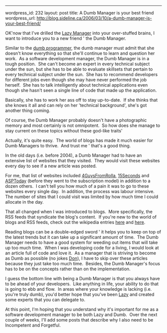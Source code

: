 --- 
wordpress_id: 232
layout: post
title: A Dumb Manager is your best friend
wordpress_url: http://blog.sideline.ca/2006/03/10/a-dumb-manager-is-your-best-friend/

<p>OK'now that I've drilled the <a href="http://my.aream.ca/blogs/mike/archive/2006/03/02/15207.aspx">Lazy Manager</a> into your over-stuffed brains, I want to introduce you to a new friend ' the Dumb Manager.</p>
<p>Similar to the <a href="http://blog.outer-court.com/archive/2005-08-24-n14.html">dumb programmer</a>, the dumb manager must admit that she doesn't know everything so that she'll continue to learn and question her work.  As a software development manager, the Dumb Manager is in a tough position.  She can't become an expert in every technical subject under the sun, but she has to be able to evaluate skillsets that pertain to every technical subject under the sun.  She has to recommend developers for different jobs even though she may have never performed the job herself.  She has to talk intelligently about technical applications even though she hasn't seen a single line of code that made up the application.</p>
<p>Basically, she has to work her ass off to stay up-to-date.  If she thinks that she knows it all and can rely on her 'technical background', she's got another thing coming.</p>
<p>Of course, the Dumb Manager probably doesn't have a photographic memory and most certainly is not omnipotent.  So how does she manage to stay current on these topics without these god-like traits'</p>
<p>Actually, it's quite easy.  The world of blogs has made it much easier for Dumb Managers to thrive.  And trust me ' that's a good thing.</p>
<p>In the old days (i.e. before 2004), a Dumb Manager had to have an extensive list of websites that they visited.  They would visit these websites every day to see if a new article was posted.  </p>
<p>For me, that list of websites included <a href="http://www.4guysfromrolla.com/">4GuysFromRolla</a>, <a href="http://www.15seconds.com/">15Seconds</a> and <a href="http://www.asptoday.com/">ASPToday</a> (before they went to the subscription model) in addition to a dozen others.  I can't tell you how much of a pain it was to go to these websites every single day.  In addition, the process was labour intensive.  The number of sites that I could visit was limited by how much time I could allocate in the day.</p>
<p>That all changed when I was introduced to blogs.  More specifically, the RSS feeds that syndicate the blog's content.  If you're new to the world of blogs and RSS feeds, check out the wikipedia entries <a href="http://en.wikipedia.org/wiki/Blog">here</a> and <a href="http://en.wikipedia.org/wiki/RSS_%28file_format%29">here</a>.</p>
<p>Reading blogs can be a double-edged sword ' it helps you to keep on top of the latest trends but it can take up a significant amount of time.  The Dumb Manager needs to have a good system for weeding out items that will take up too much time.  When I was developing code for a living, I would look at an article full of code and love it.  As a manager that is striving to become as Dumb as possible (no jokes <a href="http://igloocoder.com/default.aspx">Don</a>), I have to skip over these articles because they just take too much time.  Besides, the Dumb Manager's focus has to be on the concepts rather than on the implementation.</p>
<p>I guess the bottom line with being a Dumb Manager is that you always have to be ahead of your developers.  Like anything in life, your ability to do that is going to ebb and flow.  In areas where your knowledge is lacking (i.e. you're truly dumb), you'd better hope that you've been <a href="http://my.aream.ca/blogs/mike/archive/2006/03/02/15207.aspx">Lazy</a> and created some experts that you can delegate to.</p>
<p>At this point, I'm hoping that you understand why it's important for me as a software development manager to be both Lazy and Dumb.  Over the next couple of weeks, I'll add some posts that describe why I also need to be Incompetent and Forgetful.</p>
